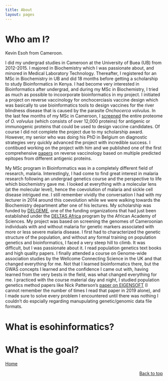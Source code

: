 ```yaml
---
title: About
layout: pages
---
```


# Who am I? 

Kevin Esoh from Cameroon.

I did my undergrad studies in Cameroon at the University of Buea (UB)
from 2012-2015. I majored in Biochemistry which I was passionate about,
and minored in Medical Laboratory Technology. Thereafter, I registered
for an MSc in Biochemistry in UB and did 18 months before getting a
scholarship to study Bioinformatics in Kenya. I had become very
interested in Bioinformatics after undergrad, and during my MSc in
Biochemistry, I tried as much as possible to incoorporate bioinformatics
in my project. I initiated a project on reverse vaccinology for
onchocerciasis vaccine design which was basically to use bioinformatics
tools to design vaccines for the river blindness disease that is caused
by the parasite *Onchocerca volvulus*. In the last few months of my MSc
in Cameroon, I [screened](https://drive.google.com/file/d/0B0rTlaNV5kvnTy0zY1RRY0Nld2c/view?resourcekey=0-gsC4CrSNEk4oVr96rVvvUw)
the entire proteome of *O. volvulus* (which consists of over 12,000
proteins) for antigenic or immunogenic proteins that could be used to
design vaccine candidates. Of course I did not complete the project due
to my scholarship award. However, my senior who was doing his PhD in
Belgium on diagnostic strategies very quickly advanced the project with
incredible success. I contibued working on the project with him and we
published one of the first comprehensive
[papers](https://www.nature.com/articles/s41598-019-40833-x) on reverse
vaccinology based on multiple predicted epitopes from different
antigenic proteins.

My MSc program in Bioinformatics was in a completely different field of
research, malaria. Interestingly, I had come to find great interest in
malaria research following an undergrad genetics course and the
perspective to life which biochemistry gave me. I looked at everything
with a molecular lens (at the molecular level), hence the coevolution of
malaria and sickle cell disease intrigued me. I still remember vividly
the conversation I had with my lecturer in 2014 around this coevolution
while we were walking towards the Biochemistry department after one of
his lectures. My scholarship was funded by
[DELGEME](https://www.delgeme.org/), one of the funding organizations
that had just been established under the [DELTAS
Africa](https://www.aasciences.africa/aesa/programmes/developing-excellence-leadership-training-and-science-africa-deltas-africa)
program by the African Academy of Sciences. My project was based on
screening the genomes of Cameroonian individuals with and without
malaria for genetic markers associated with more or less severe malaria
disease. I first had to characterized the genetic structure of the
population, and without any formal training on population genetics and
bioinformatics, I faced a very steep hill to climb. It was difficult,
but I was passionate about it. I read population genetics text books and
high quality papers. I finally attended a course on Genome-wide
association studies by the Wellcome Connecting Science in the UK and
that changed everything for me. Not that I learned bioinformatics there,
but the GWAS concepts I learned and the confidence I came out with,
having learned from the very bests in the field, was what changed
everything for me. I practiced with the course material day and night, I
studied population genetics method papers like Nick Patterson’s [paper on
EIGENSOFT](https://journals.plos.org/plosgenetics/article?id=10.1371/journal.pgen.0020190) 
(I cannot remember the number of times I read that paper in
2019 alone), and I made sure to solve every problem I encountered until
there was nothing I couldn’t do espcially regarding manupulating
genetic/genomic data file formats.

What is esohinformatics?
========================

What is the goal?
=================

<div>
  <p align="left"><a href="/index.html" class="mybtn">Home</a></p>  <p align="right"><a href="/about.html" class="mybtn">Back to top</a></p>
</div>
